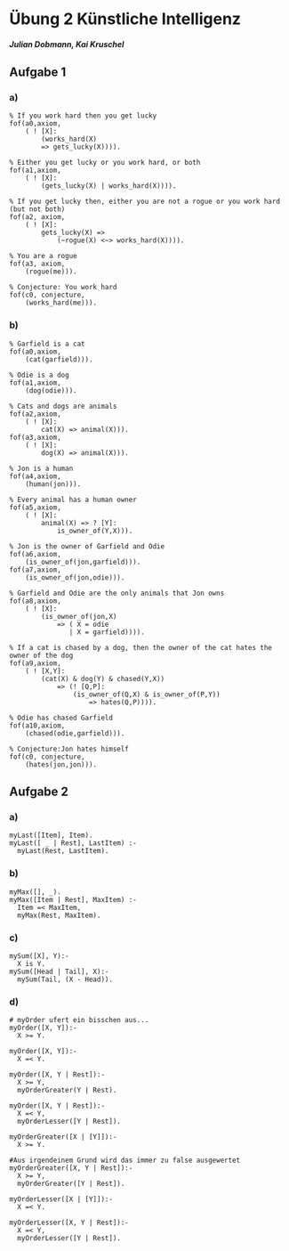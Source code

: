 # Übung 2 Künstliche Intelligenz
##### Julian Dobmann, Kai Kruschel

## Aufgabe 1
### a)

    % If you work hard then you get lucky
    fof(a0,axiom,
        ( ! [X]:
            (works_hard(X)
            => gets_lucky(X)))).

    % Either you get lucky or you work hard, or both
    fof(a1,axiom,
        ( ! [X]:
            (gets_lucky(X) | works_hard(X)))).

    % If you get lucky then, either you are not a rogue or you work hard (but not both)
    fof(a2, axiom,
        ( ! [X]:
            gets_lucky(X) =>
                (~rogue(X) <~> works_hard(X)))).

    % You are a rogue
    fof(a3, axiom,
        (rogue(me))).

    % Conjecture: You work hard
    fof(c0, conjecture,
        (works_hard(me))).

### b)

    % Garfield is a cat
    fof(a0,axiom,
        (cat(garfield))).

    % Odie is a dog
    fof(a1,axiom,
        (dog(odie))).

    % Cats and dogs are animals
    fof(a2,axiom,
        ( ! [X]:
            cat(X) => animal(X))).
    fof(a3,axiom,
        ( ! [X]:
            dog(X) => animal(X))).

    % Jon is a human
    fof(a4,axiom,
        (human(jon))).

    % Every animal has a human owner
    fof(a5,axiom,
        ( ! [X]:
            animal(X) => ? [Y]:
                is_owner_of(Y,X))).

    % Jon is the owner of Garfield and Odie
    fof(a6,axiom,
        (is_owner_of(jon,garfield))).
    fof(a7,axiom,
        (is_owner_of(jon,odie))).

    % Garfield and Odie are the only animals that Jon owns
    fof(a8,axiom,
        ( ! [X]:
            (is_owner_of(jon,X)
                => ( X = odie
                   | X = garfield)))).

    % If a cat is chased by a dog, then the owner of the cat hates the owner of the dog
    fof(a9,axiom,
        ( ! [X,Y]:
            (cat(X) & dog(Y) & chased(Y,X))
                => (! [Q,P]:
                    (is_owner_of(Q,X) & is_owner_of(P,Y))
                        => hates(Q,P)))).

    % Odie has chased Garfield
    fof(a10,axiom,
        (chased(odie,garfield))).

    % Conjecture:Jon hates himself
    fof(c0, conjecture,
        (hates(jon,jon))).


## Aufgabe 2
### a)

    myLast([Item], Item).
    myLast([ _ | Rest], LastItem) :-
      myLast(Rest, LastItem).

### b)

    myMax([], _).
    myMax([Item | Rest], MaxItem) :-
      Item =< MaxItem,
      myMax(Rest, MaxItem).

### c)

    mySum([X], Y):-
      X is Y.
    mySum([Head | Tail], X):-
      mySum(Tail, (X - Head)).

### d)

    # myOrder ufert ein bisschen aus...
    myOrder([X, Y]):-
      X >= Y.

    myOrder([X, Y]):-
      X =< Y.

    myOrder([X, Y | Rest]):-
      X >= Y,
      myOrderGreater(Y | Rest).

    myOrder([X, Y | Rest]):-
      X =< Y,
      myOrderLesser([Y | Rest]).

    myOrderGreater([X | [Y]]):-
      X >= Y.

    #Aus irgendeinem Grund wird das immer zu false ausgewertet
    myOrderGreater([X, Y | Rest]):-
      X >= Y,
      myOrderGreater([Y | Rest]).

    myOrderLesser([X | [Y]]):-
      X =< Y.

    myOrderLesser([X, Y | Rest]):-
      X =< Y,
      myOrderLesser([Y | Rest]).

